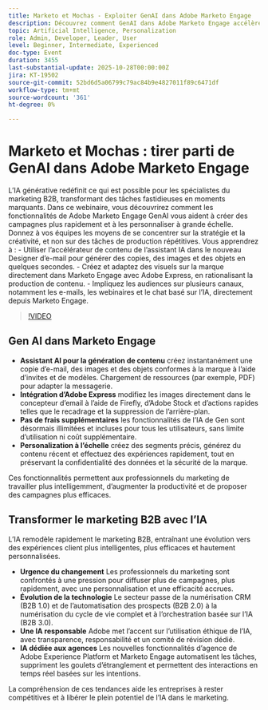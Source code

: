 ```yaml
---
title: Marketo et Mochas - Exploiter GenAI dans Adobe Marketo Engage
description: Découvrez comment GenAI dans Adobe Marketo Engage accélère la création de campagnes, améliore la personnalisation et permet aux équipes de se concentrer sur la stratégie et la créativité.
topic: Artificial Intelligence, Personalization
role: Admin, Developer, Leader, User
level: Beginner, Intermediate, Experienced
doc-type: Event
duration: 3455
last-substantial-update: 2025-10-28T00:00:00Z
jira: KT-19502
source-git-commit: 52bd6d5a06799c79ac84b9e4827011f89c6471df
workflow-type: tm+mt
source-wordcount: '361'
ht-degree: 0%

---
```



# Marketo et Mochas : tirer parti de GenAI dans Adobe Marketo Engage

L’IA générative redéfinit ce qui est possible pour les spécialistes du marketing B2B, transformant des tâches fastidieuses en moments marquants. Dans ce webinaire, vous découvrirez comment les fonctionnalités de Adobe Marketo Engage GenAI vous aident à créer des campagnes plus rapidement et à les personnaliser à grande échelle. Donnez à vos équipes les moyens de se concentrer sur la stratégie et la créativité, et non sur des tâches de production répétitives. Vous apprendrez à : - Utiliser l’accélérateur de contenu de l’assistant IA dans le nouveau Designer d’e-mail pour générer des copies, des images et des objets en quelques secondes. - Créez et adaptez des visuels sur la marque directement dans Marketo Engage avec Adobe Express, en rationalisant la production de contenu. - Impliquez les audiences sur plusieurs canaux, notamment les e-mails, les webinaires et le chat basé sur l’IA, directement depuis Marketo Engage.

>[!VIDEO](https://video.tv.adobe.com/v/3476273/?learn=on&enablevpops)

## Gen AI dans Marketo Engage

* **Assistant AI pour la génération de contenu** créez instantanément une copie d’e-mail, des images et des objets conformes à la marque à l’aide d’invites et de modèles. Chargement de ressources (par exemple, PDF) pour adapter la messagerie.
* **Intégration d’Adobe Express** modifiez les images directement dans le concepteur d’email à l’aide de Firefly, d’Adobe Stock et d’actions rapides telles que le recadrage et la suppression de l’arrière-plan.
* **Pas de frais supplémentaires** les fonctionnalités de l’IA de Gen sont désormais illimitées et incluses pour tous les utilisateurs, sans limite d’utilisation ni coût supplémentaire.
* **Personalization à l’échelle** créez des segments précis, générez du contenu récent et effectuez des expériences rapidement, tout en préservant la confidentialité des données et la sécurité de la marque.

Ces fonctionnalités permettent aux professionnels du marketing de travailler plus intelligemment, d’augmenter la productivité et de proposer des campagnes plus efficaces.

## Transformer le marketing B2B avec l’IA

L’IA remodèle rapidement le marketing B2B, entraînant une évolution vers des expériences client plus intelligentes, plus efficaces et hautement personnalisées.

* **Urgence du changement** Les professionnels du marketing sont confrontés à une pression pour diffuser plus de campagnes, plus rapidement, avec une personnalisation et une efficacité accrues.
* **Évolution de la technologie** Le secteur passe de la numérisation CRM (B2B 1.0) et de l’automatisation des prospects (B2B 2.0) à la numérisation du cycle de vie complet et à l’orchestration basée sur l’IA (B2B 3.0).
* **Une IA responsable** Adobe met l’accent sur l’utilisation éthique de l’IA, avec transparence, responsabilité et un comité de révision dédié.
* **IA dédiée aux agences** Les nouvelles fonctionnalités d’agence de Adobe Experience Platform et Marketo Engage automatisent les tâches, suppriment les goulets d’étranglement et permettent des interactions en temps réel basées sur les intentions.

La compréhension de ces tendances aide les entreprises à rester compétitives et à libérer le plein potentiel de l’IA dans le marketing.


